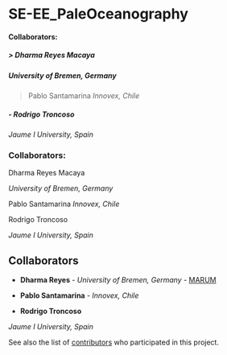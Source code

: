 # SE-EE_PaleOceanography

#### Collaborators:
##### > Dharma Reyes Macaya
##### *University of Bremen, Germany*

> Pablo Santamarina
>*Innovex, Chile*



##### - Rodrigo Troncoso
*Jaume I University, Spain*







### Collaborators:

Dharma Reyes Macaya

*University of Bremen, Germany*

Pablo Santamarina
*Innovex, Chile*



Rodrigo Troncoso

*Jaume I University, Spain*




## Collaborators

* **Dharma Reyes** - *University of Bremen, Germany* - [MARUM](https://www.marum.de/Dharma-Andrea-Reyes-Macaya.html)

* **Pablo Santamarina** - *Innovex, Chile*

* **Rodrigo Troncoso**

*Jaume I University, Spain*


See also the list of [contributors](https://github.com/your/project/contributors) who participated in this project.
